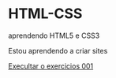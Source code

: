 # HTML-CSS
 aprendendo HTML5 e CSS3

 Estou aprendendo a criar sites

<a href="https://joaoonofre2005.github.io/HTML-CSS/exercicios/ex001/index.html">Execultar o exercicios 001</a>
